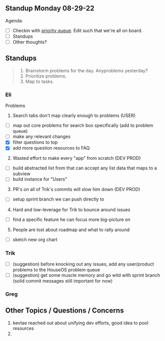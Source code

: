 ## Standup Monday 08-29-22

Agenda:

- [ ] Checkin with [priority queue](https://github.com/orgs/Krause-House/projects/6/views/1). Edit such that we're all on board.
- [ ] Standups
- [ ] Other thoughts?

## Standups

> 1. Brainstorm problems for the day. Anyproblems yesterday?
> 2. Prioritize problems.
> 3. Map to tasks.


### Eli
Problems

1. Search tabs don't map clearly enough to problems (USER)
- [ ] map out core problems for search box specifically (add to problem queue)
- [ ] make any relevant changes
- [x] filter questions to top
- [x] add more question resources to FAQ

2. Wasted effort to make every "app" from scratch (DEV PROD)
- [ ] build abstracted list from that can accept any list data that maps to a subview
- [ ] build instance for "Users"

3. PR's on all of Trik's commits will slow him down (DEV PROD)
- [ ] setup sprint branch we can push directly to

4. Hard and low-leverage for Trik to bounce around issues
- [ ] find a specific feature he can focus more big-picture on

5. People are lost about roadmap and what to rally around
- [ ] sketch new org chart

### Trik
- [ ] (suggestion) before knocking out any issues, add any user/product problems to the HouseOS problem queue
- [ ] (suggestion) get some muscle memory and go wild with sprint branch (solid commit messages still important for now)

### Greg


## Other Topics / Questions / Concerns
1. kevtae reached out about unifying dev efforts, good idea to pool resources
2. 
